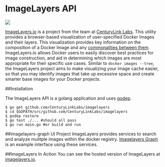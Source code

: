 # ImageLayers API

[![](https://badge.imagelayers.io/centurylink/imagelayers-api.svg)](https://imagelayers.io/?images=centurylink/imagelayers-api:latest 'Get your own badge on imagelayers.io')

[ImageLayers.io](https://imagelayers.io) is a project from the team at [CenturyLink Labs](http://www.centurylinklabs.com/). This utility provides a browser-based visualization of user-specified Docker Images and their layers. This visualization provides key information on the composition of a Docker Image and any [commonalities between them](https://imagelayers.io/?images=java:latest,golang:latest,node:latest,python:latest,php:latest,ruby:latest). ImageLayers.io allows Docker users to easily discover best practices for image construction, and aid in determining which images are most appropriate for their specific use cases.  Similar to  ```docker images --tree```, the ImageLayers project aims to make visualizing your image cache easier, so that you may identify images that take up excessive space and create smarter base images for your Docker projects.

##Installation

The ImageLayers API is a golang application and uses [godep](https://github.com/tools/godep).

```
$ go get github.com/CenturyLinkLabs/imagelayers
$ cd $GOPATH/src/github.com/CenturyLinkLabs/imagelayers
$ godep restore
$ go test ./... #should all pass
$ go run main.go #or build and run
```

##imagelayers-graph UI Project
ImageLayers provides services to search and analyze mulitple images within the docker registry. [Imagelayers Graph](https://github.com/CenturyLinkLabs/imagelayers-graph/) is an example interface using these services.

##ImageLayers In Action
You can see the hosted version of ImageLayers at [imagelayers.io](https://imagelayers.io).
